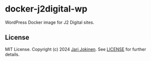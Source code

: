 # docker-j2digital-wp

WordPress Docker image for J2 Digital sites.

## License

MIT License. Copyright (c) 2024 [Jari Jokinen](https://jarijokinen.com).  See
[LICENSE](https://github.com/jarijokinen/docker-j2digital-wp/blob/main/LICENSE.txt)
for further details.
